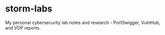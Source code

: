# storm-labs
My personal cybersecurity lab notes and research - PortSwigger, VulnHub, and VDP reports.
